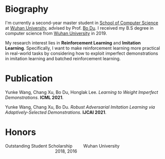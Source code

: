# Biography
I'm currently a second-year master student in [School of Computer Science](http://cs.whu.edu.cn/) at [Wuhan University](https://www.whu.edu.cn/), advised by Prof. [Bo Du](http://cs.whu.edu.cn/teacherinfo.aspx?id=254). I received my B.S degree in computer science from [Wuhan University](https://www.whu.edu.cn/) in 2019.

My research interest lies in __Reinforcement Learning__ and __Imitation Learning__. Specifically, I want to make reinforcement learning more practical in real-world tasks by considering how to exploit imperfect demonstrations in imitation learning and batched reinforcement learning. 

# Publication
Yunke Wang, Chang Xu, Bo Du, Honglak Lee. _Learning to Weight Imperfect Demonstrations_. __ICML 2021__.

Yunke Wang, Chang Xu, Bo Du. _Robust Adversarial Imitation Learning via Adaptively-Selected Demonstrations_. __IJCAI 2021__.

# Honors   
Outstanding Student Scholarship              &nbsp;&nbsp;&nbsp;&nbsp;&nbsp;&nbsp;&nbsp; Wuhan University &nbsp;&nbsp;&nbsp;&nbsp;&nbsp;&nbsp;&nbsp;&nbsp;&nbsp;&nbsp;&nbsp;&nbsp;&nbsp;&nbsp;&nbsp;&nbsp;&nbsp;&nbsp;&nbsp;&nbsp;&nbsp;&nbsp;&nbsp;&nbsp;&nbsp;&nbsp;&nbsp;&nbsp;&nbsp;&nbsp;&nbsp;&nbsp;&nbsp;&nbsp;&nbsp;&nbsp;&nbsp;&nbsp;&nbsp; &nbsp;2018,&nbsp;2016  


